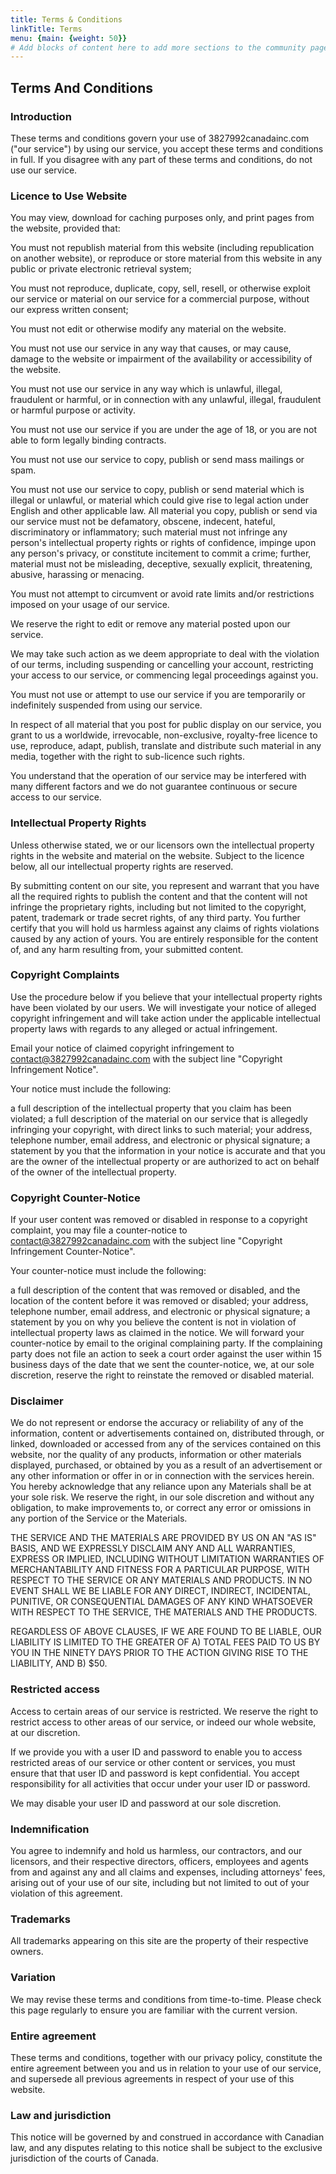 ```yaml
---
title: Terms & Conditions
linkTitle: Terms
menu: {main: {weight: 50}}
# Add blocks of content here to add more sections to the community page
---
```


## **Terms And Conditions**
### **Introduction**
These terms and conditions govern your use of 3827992canadainc.com ("our service") by using our service, you accept these terms and conditions in full. If you disagree with any part of these terms and conditions, do not use our service.

### **Licence to Use Website**
You may view, download for caching purposes only, and print pages from the website, provided that:

You must not republish material from this website (including republication on another website), or reproduce or store material from this website in any public or private electronic retrieval system;

You must not reproduce, duplicate, copy, sell, resell, or otherwise exploit our service or material on our service for a commercial purpose, without our express written consent;

You must not edit or otherwise modify any material on the website.

You must not use our service in any way that causes, or may cause, damage to the website or impairment of the availability or accessibility of the website.

You must not use our service in any way which is unlawful, illegal, fraudulent or harmful, or in connection with any unlawful, illegal, fraudulent or harmful purpose or activity.

You must not use our service if you are under the age of 18, or you are not able to form legally binding contracts.

You must not use our service to copy, publish or send mass mailings or spam.

You must not use our service to copy, publish or send material which is illegal or unlawful, or material which could give rise to legal action under English and other applicable law. All material you copy, publish or send via our service must not be defamatory, obscene, indecent, hateful, discriminatory or inflammatory; such material must not infringe any person's intellectual property rights or rights of confidence, impinge upon any person's privacy, or constitute incitement to commit a crime; further, material must not be misleading, deceptive, sexually explicit, threatening, abusive, harassing or menacing.

You must not attempt to circumvent or avoid rate limits and/or restrictions imposed on your usage of our service.

We reserve the right to edit or remove any material posted upon our service.

We may take such action as we deem appropriate to deal with the violation of our terms, including suspending or cancelling your account, restricting your access to our service, or commencing legal proceedings against you.

You must not use or attempt to use our service if you are temporarily or indefinitely suspended from using our service.

In respect of all material that you post for public display on our service, you grant to us a worldwide, irrevocable, non-exclusive, royalty-free licence to use, reproduce, adapt, publish, translate and distribute such material in any media, together with the right to sub-licence such rights.

You understand that the operation of our service may be interfered with many different factors and we do not guarantee continuous or secure access to our service.

### **Intellectual Property Rights**
Unless otherwise stated, we or our licensors own the intellectual property rights in the website and material on the website. Subject to the licence below, all our intellectual property rights are reserved.

By submitting content on our site, you represent and warrant that you have all the required rights to publish the content and that the content will not infringe the proprietary rights, including but not limited to the copyright, patent, trademark or trade secret rights, of any third party. You further certify that you will hold us harmless against any claims of rights violations caused by any action of yours. You are entirely responsible for the content of, and any harm resulting from, your submitted content.

### **Copyright Complaints**
Use the procedure below if you believe that your intellectual property rights have been violated by our users. We will investigate your notice of alleged copyright infringement and will take action under the applicable intellectual property laws with regards to any alleged or actual infringement.

Email your notice of claimed copyright infringement to contact@3827992canadainc.com with the subject line "Copyright Infringement Notice".

Your notice must include the following:

a full description of the intellectual property that you claim has been violated;
a full description of the material on our service that is allegedly infringing your copyright, with direct links to such material;
your address, telephone number, email address, and electronic or physical signature;
a statement by you that the information in your notice is accurate and that you are the owner of the intellectual property or are authorized to act on behalf of the owner of the intellectual property.

### **Copyright Counter-Notice**
If your user content was removed or disabled in response to a copyright complaint, you may file a counter-notice to contact@3827992canadainc.com with the subject line "Copyright Infringement Counter-Notice".

Your counter-notice must include the following:

a full description of the content that was removed or disabled, and the location of the content before it was removed or disabled;
your address, telephone number, email address, and electronic or physical signature;
a statement by you on why you believe the content is not in violation of intellectual property laws as claimed in the notice.
We will forward your counter-notice by email to the original complaining party. If the complaining party does not file an action to seek a court order against the user within 15 business days of the date that we sent the counter-notice, we, at our sole discretion, reserve the right to reinstate the removed or disabled material.

### **Disclaimer**
We do not represent or endorse the accuracy or reliability of any of the information, content or advertisements contained on, distributed through, or linked, downloaded or accessed from any of the services contained on this website, nor the quality of any products, information or other materials displayed, purchased, or obtained by you as a result of an advertisement or any other information or offer in or in connection with the services herein. You hereby acknowledge that any reliance upon any Materials shall be at your sole risk. We reserve the right, in our sole discretion and without any obligation, to make improvements to, or correct any error or omissions in any portion of the Service or the Materials.

THE SERVICE AND THE MATERIALS ARE PROVIDED BY US ON AN "AS IS" BASIS, AND WE EXPRESSLY DISCLAIM ANY AND ALL WARRANTIES, EXPRESS OR IMPLIED, INCLUDING WITHOUT LIMITATION WARRANTIES OF MERCHANTABILITY AND FITNESS FOR A PARTICULAR PURPOSE, WITH RESPECT TO THE SERVICE OR ANY MATERIALS AND PRODUCTS. IN NO EVENT SHALL WE BE LIABLE FOR ANY DIRECT, INDIRECT, INCIDENTAL, PUNITIVE, OR CONSEQUENTIAL DAMAGES OF ANY KIND WHATSOEVER WITH RESPECT TO THE SERVICE, THE MATERIALS AND THE PRODUCTS.

REGARDLESS OF ABOVE CLAUSES, IF WE ARE FOUND TO BE LIABLE, OUR LIABILITY IS LIMITED TO THE GREATER OF A) TOTAL FEES PAID TO US BY YOU IN THE NINETY DAYS PRIOR TO THE ACTION GIVING RISE TO THE LIABILITY, AND B) $50.

### **Restricted access**
Access to certain areas of our service is restricted. We reserve the right to restrict access to other areas of our service, or indeed our whole website, at our discretion.

If we provide you with a user ID and password to enable you to access restricted areas of our service or other content or services, you must ensure that that user ID and password is kept confidential. You accept responsibility for all activities that occur under your user ID or password.

We may disable your user ID and password at our sole discretion.

### **Indemnification**
You agree to indemnify and hold us harmless, our contractors, and our licensors, and their respective directors, officers, employees and agents from and against any and all claims and expenses, including attorneys' fees, arising out of your use of our site, including but not limited to out of your violation of this agreement.

### **Trademarks**
All trademarks appearing on this site are the property of their respective owners.

### **Variation**
We may revise these terms and conditions from time-to-time. Please check this page regularly to ensure you are familiar with the current version.

### **Entire agreement**
These terms and conditions, together with our privacy policy, constitute the entire agreement between you and us in relation to your use of our service, and supersede all previous agreements in respect of your use of this website.

### **Law and jurisdiction**
This notice will be governed by and construed in accordance with Canadian law, and any disputes relating to this notice shall be subject to the exclusive jurisdiction of the courts of Canada.

